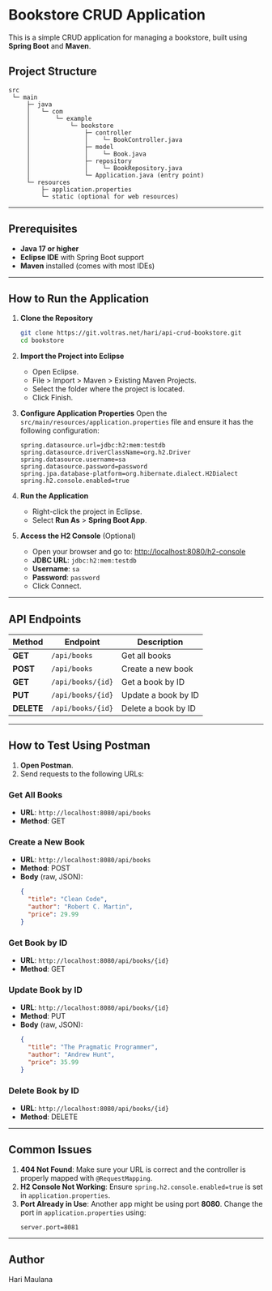 # Bookstore CRUD Application

This is a simple CRUD application for managing a bookstore, built using **Spring Boot** and **Maven**.

## **Project Structure**
```
src
 └─ main
     ├─ java
     │   └─ com
     │       └─ example
     │           └─ bookstore
     │               ├─ controller
     │               │    └─ BookController.java
     │               ├─ model
     │               │    └─ Book.java
     │               ├─ repository
     │               │    └─ BookRepository.java
     │               └─ Application.java (entry point)
     └─ resources
         ├─ application.properties
         └─ static (optional for web resources)
```

---

## **Prerequisites**
- **Java 17 or higher**
- **Eclipse IDE** with Spring Boot support
- **Maven** installed (comes with most IDEs)

---

## **How to Run the Application**

1. **Clone the Repository**
   ```bash
   git clone https://git.voltras.net/hari/api-crud-bookstore.git
   cd bookstore
   ```

2. **Import the Project into Eclipse**
   - Open Eclipse.
   - File > Import > Maven > Existing Maven Projects.
   - Select the folder where the project is located.
   - Click Finish.

3. **Configure Application Properties**
   Open the `src/main/resources/application.properties` file and ensure it has the following configuration:
   ```properties
   spring.datasource.url=jdbc:h2:mem:testdb
   spring.datasource.driverClassName=org.h2.Driver
   spring.datasource.username=sa
   spring.datasource.password=password
   spring.jpa.database-platform=org.hibernate.dialect.H2Dialect
   spring.h2.console.enabled=true
   ```

4. **Run the Application**
   - Right-click the project in Eclipse.
   - Select **Run As** > **Spring Boot App**.

5. **Access the H2 Console** (Optional)
   - Open your browser and go to: [http://localhost:8080/h2-console](http://localhost:8080/h2-console)
   - **JDBC URL**: `jdbc:h2:mem:testdb`
   - **Username**: `sa`
   - **Password**: `password`
   - Click Connect.

---

## **API Endpoints**

| **Method** | **Endpoint**       | **Description**        |
|------------|-------------------|------------------------|
| **GET**    | `/api/books`       | Get all books           |
| **POST**   | `/api/books`       | Create a new book       |
| **GET**    | `/api/books/{id}`  | Get a book by ID        |
| **PUT**    | `/api/books/{id}`  | Update a book by ID     |
| **DELETE** | `/api/books/{id}`  | Delete a book by ID     |

---

## **How to Test Using Postman**
1. **Open Postman**.
2. Send requests to the following URLs:

### **Get All Books**
- **URL**: `http://localhost:8080/api/books`
- **Method**: GET

### **Create a New Book**
- **URL**: `http://localhost:8080/api/books`
- **Method**: POST
- **Body** (raw, JSON):
  ```json
  {
    "title": "Clean Code",
    "author": "Robert C. Martin",
    "price": 29.99
  }
  ```

### **Get Book by ID**
- **URL**: `http://localhost:8080/api/books/{id}`
- **Method**: GET

### **Update Book by ID**
- **URL**: `http://localhost:8080/api/books/{id}`
- **Method**: PUT
- **Body** (raw, JSON):
  ```json
  {
    "title": "The Pragmatic Programmer",
    "author": "Andrew Hunt",
    "price": 35.99
  }
  ```

### **Delete Book by ID**
- **URL**: `http://localhost:8080/api/books/{id}`
- **Method**: DELETE

---

## **Common Issues**
1. **404 Not Found**: Make sure your URL is correct and the controller is properly mapped with `@RequestMapping`.
2. **H2 Console Not Working**: Ensure `spring.h2.console.enabled=true` is set in `application.properties`.
3. **Port Already in Use**: Another app might be using port **8080**. Change the port in `application.properties` using:
   ```properties
   server.port=8081
   ```

---

## **Author**
Hari Maulana
